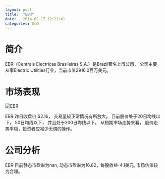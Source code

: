 ```yaml
---
layout: post
title:  "EBR"
date:   2014-02-17 12:21:41
categories: 观点
---
```


# 简介
EBR（Centrais Electricas Brasileiras S.A.）是Brazil著名上市公司，
公司主要从事Electric Utilities行业，当前市值2916.0百万美元。

# 市场表现

![EBR](http://finviz.com/chart.ashx?t=EBR&ty=c&ta=1&p=d&s=l)

EBR 昨日收盘价 $2.16，
交易量较正常情况有所放大。
目前股价处于20日均线以下，
50日均线以下，
并且处于200日均线以下。
从短期市场走势来看，
股价走势平稳，投资者应减少无谓的操作。

# 公司分析
EBR 目前静态市盈率为nan, 动态市盈率为16.62，每股收益-4.1美元,
市场估值较为合理。

